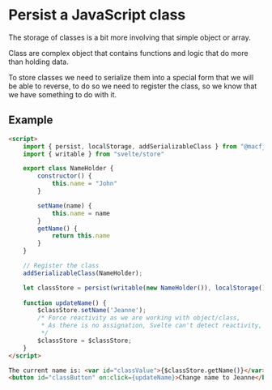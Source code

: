 # Persist a JavaScript class

The storage of classes is a bit more involving that simple object or array.

Class are complex object that contains functions and logic that do more than holding data.

To store classes we need to serialize them into a special form that we will be able to reverse, to do so we need to register the class, so we know that we have something to do with it.

## Example

```html
<script>
    import { persist, localStorage, addSerializableClass } from "@macfja/svelte-persistent-store"
    import { writable } from "svelte/store"

    export class NameHolder {
        constructor() {
            this.name = "John"
        }

        setName(name) {
            this.name = name
        }
        getName() {
            return this.name
        }
    }

    // Register the class
    addSerializableClass(NameHolder);

    let classStore = persist(writable(new NameHolder()), localStorage(), 'user-name');
    
    function updateName() {
        $classStore.setName('Jeanne');
        /* Force reactivity as we are working with object/class,
         * As there is no assignation, Svelte can't detect reactivity, so we help it by creating an assignation
         */
        $classStore = $classStore;
    }
</script>

The current name is: <var id="classValue">{$classStore.getName()}</var>
<button id="classButton" on:click={updateName}>Change name to Jeanne</button>
```
